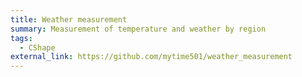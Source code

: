 ```yaml
---
title: Weather measurement
summary: Measurement of temperature and weather by region
tags:
  - CShape
external_link: https://github.com/mytime501/weather_measurement
---
```

